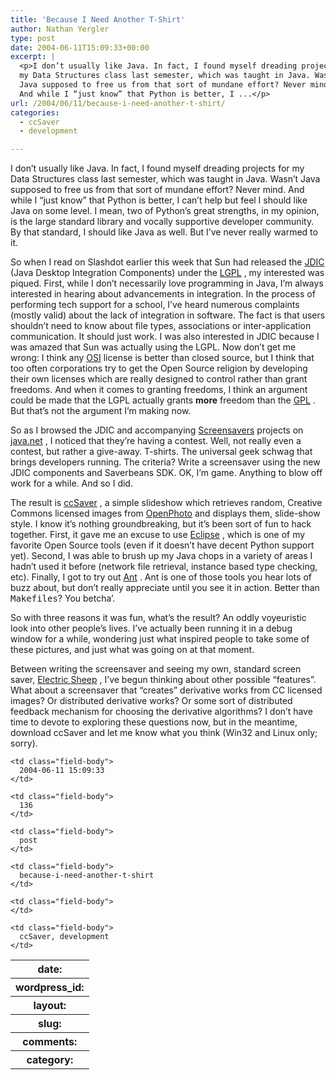 ```yaml
---
title: 'Because I Need Another T-Shirt'
author: Nathan Yergler
type: post
date: 2004-06-11T15:09:33+00:00
excerpt: |
  <p>I don’t usually like Java. In fact, I found myself dreading projects for
  my Data Structures class last semester, which was taught in Java. Wasn’t
  Java supposed to free us from that sort of mundane effort? Never mind.
  And while I “just know” that Python is better, I ...</p>
url: /2004/06/11/because-i-need-another-t-shirt/
categories:
  - ccSaver
  - development

---
```

I don’t usually like Java. In fact, I found myself dreading projects for my Data Structures class last semester, which was taught in Java. Wasn’t Java supposed to free us from that sort of mundane effort? Never mind. And while I “just know” that Python is better, I can’t help but feel I should like Java on some level. I mean, two of Python’s great strengths, in my opinion, is the large standard library and vocally supportive developer community. By that standard, I should like Java as well. But I’ve never really warmed to it.

So when I read on Slashdot earlier this week that Sun had released the [<span class="caps">JDIC</span>][1]  (Java Desktop Integration Components) under the [<span class="caps">LGPL</span>][2] , my interested was piqued. First, while I don’t necessarily love programming in Java, I’m always interested in hearing about advancements in integration. In the process of performing tech support for a school, I’ve heard numerous complaints (mostly valid) about the lack of integration in software. The fact is that users shouldn’t need to know about file types, associations or inter-application communication. It should just work. I was also interested in <span class="caps">JDIC</span> because I was amazed that Sun was actually using the <span class="caps">LGPL</span>. Now don’t get me wrong: I think any [<span class="caps">OSI</span>][3]  license is better than closed source, but I think that too often corporations try to get the Open Source religion by developing their own licenses which are really designed to control rather than grant freedoms. And when it comes to granting freedoms, I think an argument could be made that the <span class="caps">LGPL</span> actually grants **more** freedom than the [<span class="caps">GPL</span>][4] . But that’s not the argument I’m making now.

So as I browsed the <span class="caps">JDIC</span> and accompanying [Screensavers][5]  projects on [java.net][6] , I noticed that they’re having a contest. Well, not really even a contest, but rather a give-away. T-shirts. The universal geek schwag that brings developers running. The criteria? Write a screensaver using the new <span class="caps">JDIC</span> components and Saverbeans <span class="caps">SDK</span>. <span class="caps">OK</span>, I’m game. Anything to blow off work for a while. And so I did.

The result is [ccSaver][7] , a simple slideshow which retrieves random, Creative Commons licensed images from [OpenPhoto][8]  and displays them, slide-show style. I know it’s nothing groundbreaking, but it’s been sort of fun to hack together. First, it gave me an excuse to use [Eclipse][9] , which is one of my favorite Open Source tools (even if it doesn’t have decent Python support yet). Second, I was able to brush up my Java chops in a variety of areas I hadn’t used it before (network file retrieval, instance based type checking, etc). Finally, I got to try out [Ant][10] . Ant is one of those tools you hear lots of buzz about, but don’t really appreciate until you see it in action. Better than <tt class="docutils literal">Makefiles</tt>? You betcha’.

So with three reasons it was fun, what’s the result? An oddly voyeuristic look into other people’s lives. I’ve actually been running it in a debug window for a while, wondering just what inspired people to take some of these pictures, and just what was going on at that moment.

Between writing the screensaver and seeing my own, standard screen saver, [Electric Sheep][11] , I’ve begun thinking about other possible “features”. What about a screensaver that “creates” derivative works from <span class="caps">CC</span> licensed images? Or distributed derivative works? Or some sort of distributed feedback mechanism for choosing the derivative algorithms? I don’t have time to devote to exploring these questions now, but in the meantime, download ccSaver and let me know what you think (Win32 and Linux only; sorry).

<table class="docutils field-list" frame="void" rules="none">
  <col class="field-name" /> <col class="field-body" /> <tr class="field">
    <th class="field-name">
      date:
    </th>

    <td class="field-body">
      2004-06-11 15:09:33
    </td>
  </tr>

  <tr class="field">
    <th class="field-name">
      wordpress_id:
    </th>

    <td class="field-body">
      136
    </td>
  </tr>

  <tr class="field">
    <th class="field-name">
      layout:
    </th>

    <td class="field-body">
      post
    </td>
  </tr>

  <tr class="field">
    <th class="field-name">
      slug:
    </th>

    <td class="field-body">
      because-i-need-another-t-shirt
    </td>
  </tr>

  <tr class="field">
    <th class="field-name">
      comments:
    </th>

    <td class="field-body">
    </td>
  </tr>

  <tr class="field">
    <th class="field-name">
      category:
    </th>

    <td class="field-body">
      ccSaver, development
    </td>
  </tr>
</table>

 [1]: https://jdic.dev.java.net/
 [2]: http://www.gnu.org/licenses/licenses.html#LGPL
 [3]: http://opensource.org
 [4]: http://www.gnu.org/licenses/licenses.html#GPL
 [5]: https://screensavers.dev.java.net/
 [6]: http://java.net
 [7]: http://yergler.net/projects/ccsaver
 [8]: http://openphoto.net
 [9]: http://eclipse.org
 [10]: http://ant.apache.org/
 [11]: http://electricsheep.org/